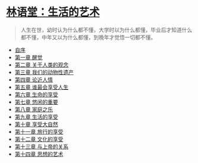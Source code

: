 <link href="../../css/style.css" rel="stylesheet" type="text/css" />

# [林语堂：生活的艺术](http://m.99csw.com/book/2347/)

> <span class="wavy">人生在世，幼时认为什么都不懂，大学时以为什么都懂，毕业后才知道什么都不懂，中年又以为什么都懂，到晚年才觉悟一切都不懂。

<div class="pages">

- [自序](http://m.99csw.com/book/2347/70797.html)
- [第一章 醒觉](http://m.99csw.com/book/2347/70798.html)
- [第二章 关于人类的观念](http://m.99csw.com/book/2347/70799.html)
- [第三章 我们的动物性遗产](http://m.99csw.com/book/2347/70800.html)
- [第四章 论近人情](http://m.99csw.com/book/2347/70801.html)
- [第五章 谁最会享受人生](http://m.99csw.com/book/2347/70802.html)
- [第六章 生命的享受](http://m.99csw.com/book/2347/70803.html)
- [第七章 悠闲的重要](http://m.99csw.com/book/2347/70804.html)
- [第八章 家庭之乐](http://m.99csw.com/book/2347/70805.html)
- [第九章 生活的享受](http://m.99csw.com/book/2347/70806.html)
- [第十章 享受大自然](http://m.99csw.com/book/2347/70807.html)
- [第十一章 旅行的享受](http://m.99csw.com/book/2347/70808.html)
- [第十二章 文化的享受](http://m.99csw.com/book/2347/70809.html)
- [第十三章 与上帝的关系](http://m.99csw.com/book/2347/373744.html)
- [第十四章 思想的艺术](http://m.99csw.com/book/2347/373745.html)

</div>
